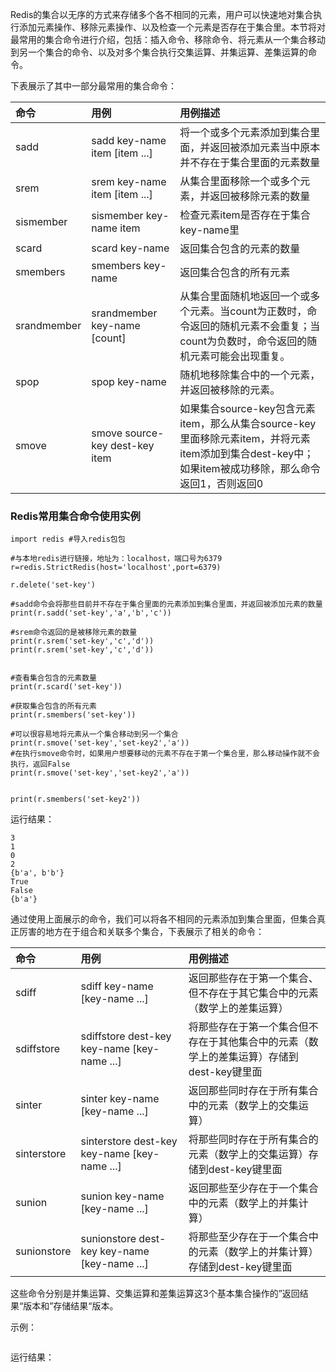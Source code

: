 Redis的集合以无序的方式来存储多个各不相同的元素，用户可以快速地对集合执行添加元素操作、移除元素操作、以及检查一个元素是否存在于集合里。本节将对最常用的集合命令进行介绍，包括：插入命令、移除命令、将元素从一个集合移动到另一个集合的命令、以及对多个集合执行交集运算、并集运算、差集运算的命令。

下表展示了其中一部分最常用的集合命令：

| 命令 | 用例 | 用例描述 |
| :--- | :--- | :--- |
| sadd | sadd key-name item \[item ...\] | 将一个或多个元素添加到集合里面，并返回被添加元素当中原本并不存在于集合里面的元素数量 |
| srem | srem key-name item \[item ...\] | 从集合里面移除一个或多个元素，并返回被移除元素的数量 |
| sismember | sismember key-name item | 检查元素item是否存在于集合key-name里 |
| scard | scard key-name | 返回集合包含的元素的数量 |
| smembers | smembers key-name | 返回集合包含的所有元素 |
| srandmember | srandmember key-name \[count\] | 从集合里面随机地返回一个或多个元素。当count为正数时，命令返回的随机元素不会重复；当count为负数时，命令返回的随机元素可能会出现重复。 |
| spop | spop key-name | 随机地移除集合中的一个元素，并返回被移除的元素。 |
| smove | smove source-key dest-key item | 如果集合source-key包含元素item，那么从集合source-key里面移除元素item，并将元素item添加到集合dest-key中；如果item被成功移除，那么命令返回1，否则返回0 |

### Redis常用集合命令使用实例

```
import redis #导入redis包包

#与本地redis进行链接，地址为：localhost，端口号为6379
r=redis.StrictRedis(host='localhost',port=6379)

r.delete('set-key')

#sadd命令会将那些目前并不存在于集合里面的元素添加到集合里面，并返回被添加元素的数量
print(r.sadd('set-key','a','b','c'))

#srem命令返回的是被移除元素的数量
print(r.srem('set-key','c','d'))
print(r.srem('set-key','c','d'))


#查看集合包含的元素数量
print(r.scard('set-key'))

#获取集合包含的所有元素
print(r.smembers('set-key'))

#可以很容易地将元素从一个集合移动到另一个集合
print(r.smove('set-key','set-key2','a'))
#在执行smove命令时，如果用户想要移动的元素不存在于第一个集合里，那么移动操作就不会执行，返回False
print(r.smove('set-key','set-key2','a'))


print(r.smembers('set-key2'))
```

运行结果：

```
3
1
0
2
{b'a', b'b'}
True
False
{b'a'}
```

通过使用上面展示的命令，我们可以将各不相同的元素添加到集合里面，但集合真正厉害的地方在于组合和关联多个集合，下表展示了相关的命令：

| 命令 | 用例 | 用例描述 |
| :--- | :--- | :--- |
| sdiff | sdiff key-name \[key-name ...\] | 返回那些存在于第一个集合、但不存在于其它集合中的元素（数学上的差集运算） |
| sdiffstore | sdiffstore dest-key key-name \[key-name ...\] | 将那些存在于第一个集合但不存在于其他集合中的元素（数学上的差集运算）存储到dest-key键里面 |
| sinter | sinter key-name \[key-name ...\] | 返回那些同时存在于所有集合中的元素（数学上的交集运算） |
| sinterstore | sinterstore dest-key key-name \[key-name ...\] | 将那些同时存在于所有集合的元素（数学上的交集运算）存储到dest-key键里面 |
| sunion | sunion key-name \[key-name ...\] | 返回那些至少存在于一个集合中的元素（数学上的并集计算） |
| sunionstore | sunionstore dest-key key-name \[key-name ...\] | 将那些至少存在于一个集合中的元素（数学上的并集计算）存储到dest-key键里面 |

这些命令分别是并集运算、交集运算和差集运算这3个基本集合操作的”返回结果“版本和”存储结果“版本。

示例：

```

```

运行结果：

```

```

